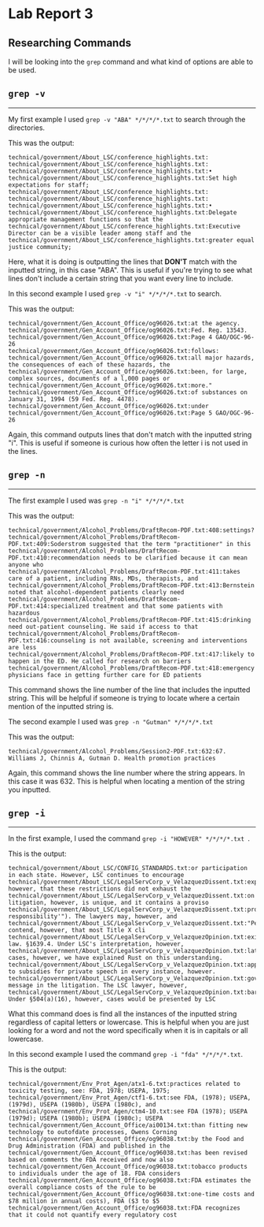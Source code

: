 # Lab Report 3

## Researching Commands

I will be looking into the `grep` command and what kind of options are able to be used.

## `grep -v`
---

My first example I used `grep -v "ABA" */*/*/*.txt` to search through the directories.


This was the output:

```
technical/government/About_LSC/conference_highlights.txt:
technical/government/About_LSC/conference_highlights.txt:
technical/government/About_LSC/conference_highlights.txt:•
technical/government/About_LSC/conference_highlights.txt:Set high expectations for staff;
technical/government/About_LSC/conference_highlights.txt:
technical/government/About_LSC/conference_highlights.txt:
technical/government/About_LSC/conference_highlights.txt:•
technical/government/About_LSC/conference_highlights.txt:Delegate appropriate management functions so that the
technical/government/About_LSC/conference_highlights.txt:Executive Director can be a visible leader among staff and the
technical/government/About_LSC/conference_highlights.txt:greater equal justice community;
```

Here, what it is doing is outputting the lines that **DON'T** match with the inputted string, in this case "ABA". This is useful if you're trying to see what lines don't include a certain string that you want every line to include.

In this second example I used `grep -v "i" */*/*/*.txt` to search.

This was the output:

```
technical/government/Gen_Account_Office/og96026.txt:at the agency.
technical/government/Gen_Account_Office/og96026.txt:Fed. Reg. 13543.
technical/government/Gen_Account_Office/og96026.txt:Page 4 GAO/OGC-96-26
technical/government/Gen_Account_Office/og96026.txt:follows:
technical/government/Gen_Account_Office/og96026.txt:all major hazards, the consequences of each of these hazards, the
technical/government/Gen_Account_Office/og96026.txt:been, for large, complex sources, documents of a l,000 pages or
technical/government/Gen_Account_Office/og96026.txt:more."
technical/government/Gen_Account_Office/og96026.txt:of substances on January 31, 1994 (59 Fed. Reg. 4478).
technical/government/Gen_Account_Office/og96026.txt:under
technical/government/Gen_Account_Office/og96026.txt:Page 5 GAO/OGC-96-26
```

Again, this command outputs lines that don't match with the inputted string "i". This is useful if someone is curious how often the letter i is not used in the lines.

## `grep -n`
---

The first example I used was `grep -n "i" */*/*/*.txt`

This was the output:

```
technical/government/Alcohol_Problems/DraftRecom-PDF.txt:408:settings?
technical/government/Alcohol_Problems/DraftRecom-PDF.txt:409:Soderstrom suggested that the term "practitioner" in this
technical/government/Alcohol_Problems/DraftRecom-PDF.txt:410:recommendation needs to be clarified because it can mean anyone who
technical/government/Alcohol_Problems/DraftRecom-PDF.txt:411:takes care of a patient, including RNs, MDs, therapists, and
technical/government/Alcohol_Problems/DraftRecom-PDF.txt:413:Bernstein noted that alcohol-dependent patients clearly need
technical/government/Alcohol_Problems/DraftRecom-PDF.txt:414:specialized treatment and that some patients with hazardous
technical/government/Alcohol_Problems/DraftRecom-PDF.txt:415:drinking need out-patient counseling. He said if access to that
technical/government/Alcohol_Problems/DraftRecom-PDF.txt:416:counseling is not available, screening and interventions are less
technical/government/Alcohol_Problems/DraftRecom-PDF.txt:417:likely to happen in the ED. He called for research on barriers
technical/government/Alcohol_Problems/DraftRecom-PDF.txt:418:emergency physicians face in getting further care for ED patients
```

This command shows the line number of the line that includes the inputted string. This will be helpful if someone is trying to locate where a certain mention of the inputted string is.

The second example I used was `grep -n "Gutman" */*/*/*.txt` 

This was the output:

```
technical/government/Alcohol_Problems/Session2-PDF.txt:632:67. Williams J, Chinnis A, Gutman D. Health promotion practices
```

Again, this command shows the line number where the string appears. In this case it was 632. This is helpful when locating a mention of the string you inputted.

## `grep -i`
---

In the first example, I used the command `grep -i "HOWEVER" */*/*/*.txt `.

This is the output:

```
technical/government/About_LSC/CONFIG_STANDARDS.txt:or participation in each state. However, LSC continues to encourage
technical/government/About_LSC/LegalServCorp_v_VelazquezDissent.txt:experience, however, that these restrictions did not exhaust the
technical/government/About_LSC/LegalServCorp_v_VelazquezDissent.txt:on litigation, however, is unique, and it contains a proviso
technical/government/About_LSC/LegalServCorp_v_VelazquezDissent.txt:professional responsibility'"). The lawyers may, however, and
technical/government/About_LSC/LegalServCorp_v_VelazquezDissent.txt:"Petitioners contend, however, that most Title X cli
technical/government/About_LSC/LegalServCorp_v_VelazquezOpinion.txt:existing law. §1639.4. Under LSC's interpretation, however,
technical/government/About_LSC/LegalServCorp_v_VelazquezOpinion.txt:later cases, however, we have explained Rust on this understanding.
technical/government/About_LSC/LegalServCorp_v_VelazquezOpinion.txt:applies to subsidies for private speech in every instance, however.
technical/government/About_LSC/LegalServCorp_v_VelazquezOpinion.txt:government's message in the litigation. The LSC lawyer, however,
technical/government/About_LSC/LegalServCorp_v_VelazquezOpinion.txt:bar. Under §504(a)(16), however, cases would be presented by LSC
```
What this command does is find all the instances of the inputted string regardless of capital letters or lowercase. This is helpful when you are just looking for a word and not the word specifically when it is in capitals or all lowercase.

In this second example I used the command `grep -i "fda" */*/*/*.txt`. 

This is the output:

```
technical/government/Env_Prot_Agen/atx1-6.txt:practices related to toxicity testing, see: FDA, 1978; USEPA, 1975;
technical/government/Env_Prot_Agen/ctf1-6.txt:see FDA, (1978); USEPA, (1979d), USEPA (1980b), USEPA (1980c), and
technical/government/Env_Prot_Agen/ctm4-10.txt:see FDA (1978); USEPA (1979d); USEPA (1980b); USEPA (1980c); USEPA
technical/government/Gen_Account_Office/ai00134.txt:than fitting new technology to outofdate processes, Owens Corning
technical/government/Gen_Account_Office/og96038.txt:by the Food and Drug Administration (FDA) and published in the
technical/government/Gen_Account_Office/og96038.txt:has been revised based on comments the FDA received and now also
technical/government/Gen_Account_Office/og96038.txt:tobacco products to individuals under the age of 18. FDA considers
technical/government/Gen_Account_Office/og96038.txt:FDA estimates the overall compliance costs of the rule to be
technical/government/Gen_Account_Office/og96038.txt:one-time costs and $78 million in annual costs), FDA ($3 to $5
technical/government/Gen_Account_Office/og96038.txt:FDA recognizes that it could not quantify every regulatory cost
```


